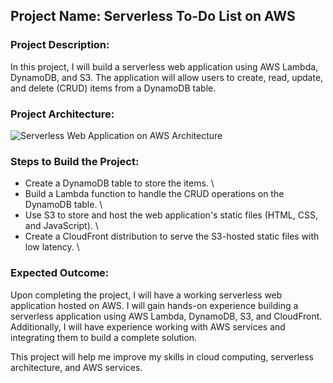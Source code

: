 ## Project Name: Serverless To-Do List on AWS

### Project Description:

In this project, I will build a serverless web application using AWS Lambda, DynamoDB, and S3. The application will allow users to create, read, update, and delete (CRUD) items from a DynamoDB table.

### Project Architecture:

![Serverless Web Application on AWS Architecture](https://user-images.githubusercontent.com/66474973/228492073-5cd3d975-3439-4ce4-b109-fb33997df3c3.png)

### Steps to Build the Project:

* Create a DynamoDB table to store the items. \
* Build a Lambda function to handle the CRUD operations on the DynamoDB table. \
* Use S3 to store and host the web application's static files (HTML, CSS, and JavaScript). \
* Create a CloudFront distribution to serve the S3-hosted static files with low latency. \

### Expected Outcome:

Upon completing the project, I will have a working serverless web application hosted on AWS. I will gain hands-on experience building a serverless application using AWS Lambda, DynamoDB, S3, and CloudFront. Additionally, I will have experience working with AWS services and integrating them to build a complete solution.

This project will help me improve my skills in cloud computing, serverless architecture, and AWS services.